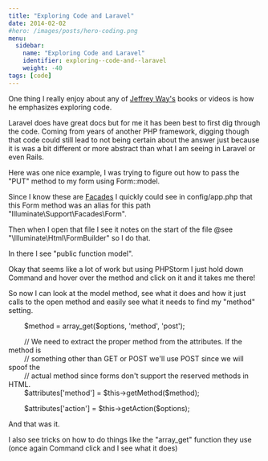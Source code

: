 ```yaml
---
title: "Exploring Code and Laravel"
date: 2014-02-02
#hero: /images/posts/hero-coding.png
menu:
  sidebar:
    name: "Exploring Code and Laravel"
    identifier: exploring--code-and--laravel
    weight: -40
tags: [code]
---
```


<p>One thing I really enjoy about any of <a href="http://jeffrey-way.com/" target="_blank">Jeffrey Way&#39;s</a> books or videos is how he emphasizes exploring code. &nbsp;</p>

<p>Laravel does have great docs but for me it has been best to first dig through the code. Coming from years of another PHP framework, digging though that code could still lead to not being certain about the answer just because it is was a bit different or more abstract than what I am seeing in Laravel or even Rails.&nbsp;</p>

<p>Here was one nice example, I was trying to figure out how to pass the &quot;PUT&quot; method to my form using Form::model.&nbsp;</p>

<p>Since I know these are <a href="http://laravel.com/docs/facades" target="_blank">Facades</a>&nbsp;I quickly could see in config/app.php that this Form method was an alias for this path &quot;Illuminate\Support\Facades\Form&quot;.</p>

<p>Then when I open that file I see it notes on the start of the file @see &quot;\Illuminate\Html\FormBuilder&quot; so I do that.</p>

<p>In there I see &quot;public function model&quot;.</p>

<p>Okay that seems like a lot of work but using PHPStorm I just hold down Command and hover over the method and click on it and it takes me there!</p>

<p>So now I can look at the model method, see what it does and how it just calls to the open method and easily see what it needs to find my &quot;method&quot; setting.</p>

<div class="code">
<p>&nbsp;&nbsp; &nbsp;&nbsp;&nbsp; &nbsp;$method = array_get($options, &#39;method&#39;, &#39;post&#39;);</p>

<p>&nbsp;&nbsp; &nbsp;&nbsp;&nbsp; &nbsp;// We need to extract the proper method from the attributes. If the method is<br />
&nbsp;&nbsp; &nbsp;&nbsp;&nbsp; &nbsp;// something other than GET or POST we&#39;ll use POST since we will spoof the<br />
&nbsp;&nbsp; &nbsp;&nbsp;&nbsp; &nbsp;// actual method since forms don&#39;t support the reserved methods in HTML.<br />
&nbsp;&nbsp; &nbsp;&nbsp;&nbsp; &nbsp;$attributes[&#39;method&#39;] = $this-&gt;getMethod($method);</p>

<p>&nbsp;&nbsp; &nbsp;&nbsp;&nbsp; &nbsp;$attributes[&#39;action&#39;] = $this-&gt;getAction($options);</p>

<p>And that was it.</p>

<p>I also see tricks on how to do things like the &quot;array_get&quot; function they use (once again Command click and I see what it does)</p>

<p>&nbsp;</p>

<p>&nbsp;</p>
</div>
